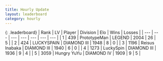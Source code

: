 ```yaml
---
title: Hourly Update
layout: leaderboard
category: hourly
---
```


{: .leaderboard}
| Rank | LV | Player | Division | Elo | Wins | Losses |
| --- | --- | --- | --- | --- | --- | --- |
| <span data-change="0">1</span> | 439 | <span title="ID: 66918">PrototypeMan</span> | LEGEND | <span data-change="0">2004</span> | <span data-change="0">26</span> | <span data-change="0">5</span> |
| <span data-change="2">2</span> | 424 | <span title="ID: 623829">LUCKYSPAIN</span> | DIAMOND III | <span data-change="32">1948</span> | <span data-change="3">8</span> | <span data-change="0">0</span> |
| <span data-change="-1">3</span> | 1196 | <span title="ID: 451068">Reisus Inabaka</span> | DIAMOND III | <span data-change="0">1940</span> | <span data-change="0">6</span> | <span data-change="0">0</span> |
| <span data-change="-1">4</span> | 1273 | <span title="ID: 498412">LuckySpin</span> | DIAMOND III | <span data-change="0">1936</span> | <span data-change="0">9</span> | <span data-change="0">4</span> |
| <span data-change="1">5</span> | 3059 | <span title="ID: 164871">Hungry YuYu</span> | DIAMOND IV | <span data-change="0">1909</span> | <span data-change="0">9</span> | <span data-change="0">5</span> |